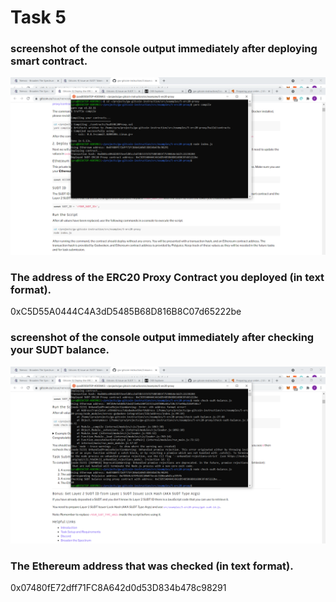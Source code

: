 # Task 5

### screenshot of the console output immediately after deploying smart contract.
![image](https://github.com/zyra-zia/nervos/blob/84f2c805308099a628d4b85efaf753980ee0c34c/screenshots/task5-deploy-contract.png)

### The address of the ERC20 Proxy Contract you deployed (in text format).
0xC5D55A0444C4A3dD5485B68D816B8C07d65222be

### screenshot of the console output immediately after checking your SUDT balance.
![image](https://github.com/zyra-zia/nervos/blob/84f2c805308099a628d4b85efaf753980ee0c34c/screenshots/task5-check-balance.png)

### The Ethereum address that was checked (in text format).
0x07480fE72dff71FC8A642d0d53D834b478c98291
